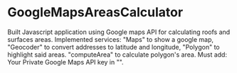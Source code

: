 # GoogleMapsAreasCalculator
Built Javascript application using Google maps API for calculating roofs and surfaces areas. 
Implemented services:
"Maps" to show a google map,
"Geocoder" to convert addresses to latitude and longitude,
"Polygon" to highlight said areas.
"computeArea" to calculate polygon's area.
Must add: Your Private Google Maps API key in "<YOURGOOGLEAPIKEY>".
